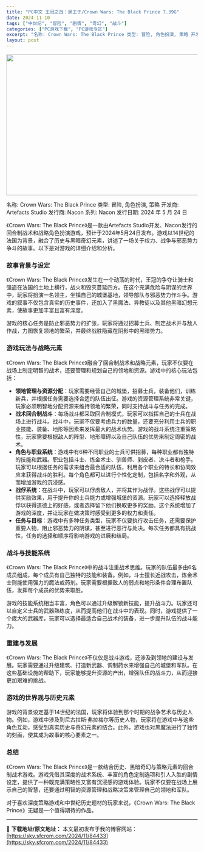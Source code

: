 ```yaml
---
title: "PC中文 王冠之战：黑王子/Crown Wars: The Black Prince 7.39G"
date: 2024-11-10
tags: ["中世纪", "冒险", "剧情", "奇幻", "战斗"]
categories: ["PC游戏下载", "PC游戏专区"]
excerpt: "名称: Crown Wars: The Black Prince 类型: 冒险, 角色扮演, 策略 开发商: Artefacts Studio 发行商: Nacon 系列: Nacon 发行日期: 2024 年 5 月 24 日 《Crown Wars: The Black Prince》是一款由A&hellip;"
layout: post
---
```


<img class="aligncenter size-full wp-image-84434" src="https://sky.sfcrom.com/wp-content/uploads/2024/11/2024111010060187.webp" alt="" width="660" height="370" />

名称: Crown Wars: The Black Prince
类型: 冒险, 角色扮演, 策略
开发商: Artefacts Studio
发行商: Nacon
系列: Nacon
发行日期: 2024 年 5 月 24 日

《Crown Wars: The Black Prince》是一款由Artefacts Studio开发、Nacon发行的回合制战术和战略角色扮演游戏，预计于2024年5月24日发布。游戏以14世纪的法国为背景，融合了历史与黑暗奇幻元素，讲述了一场关于权力、战争与邪恶势力争斗的故事。以下是对游戏的详细介绍和分析。
<h3>故事背景与设定</h3>
《Crown Wars: The Black Prince》发生在一个动荡的时代，王冠的争夺让骑士和强盗在法国的土地上横行，战火和毁灭蔓延四方。在这个充满危险与阴谋的世界中，玩家将扮演一名领主，坐镇自己的城堡基地，领导部队与邪恶势力作斗争。游戏的叙事不仅包含真实的历史事件，还加入了黑魔法、异教徒以及其他黑暗幻想元素，使故事更加丰富且富有深度。

游戏的核心任务是防止邪恶势力的扩张，玩家将通过招募士兵、制定战术并与敌人作战，力图恢复领地的繁荣，并最终战胜隐藏在阴影中的黑暗势力。
<h3>游戏玩法与战略元素</h3>
《Crown Wars: The Black Prince》融合了回合制战术和战略元素，玩家不仅要在战场上制定明智的战术，还要管理和规划自己的领地和资源。游戏中的核心玩法包括：
<ul>
 	<li><strong>领地管理与资源分配</strong>：玩家需要经营自己的城堡，招募士兵，装备他们，训练新兵，并根据任务需要选择合适的队伍出征。游戏的资源管理系统非常关键，玩家必须明智地分配资源来维持领地的繁荣，同时支持战斗与任务的完成。</li>
 	<li><strong>战术回合制战斗</strong>：每场战斗都采取回合制模式，玩家可以指挥自己的士兵在战场上进行战斗。战斗中，玩家不仅要考虑兵力的数量，还要充分利用士兵的职业技能、装备、地形等因素来发挥最大的战术优势。游戏的战斗系统注重策略性，玩家需要根据敌人的阵型、地形障碍以及自己队伍的优势来制定周密的战术。</li>
 	<li><strong>角色与职业系统</strong>：游戏中有6种不同职业的士兵可供招募，每种职业都有独特的技能和武器。职业包括斗士、炼金术士、驯兽师、剥皮者、决斗者和枪手。玩家可以根据任务的需求来组合最合适的队伍，利用各个职业的特长和协同效应来获得战斗的胜利。每个角色都可以进行个性化定制，包括名字和外观，从而增加游戏的沉浸感。</li>
 	<li><strong>战俘系统</strong>：在战斗中，玩家可以俘虏敌人，并将其作为战俘。这些战俘可以提供奖励效果，用于提升你的士兵能力或增强城堡的资源。玩家可以选择释放战俘以获得道德上的好感，或者选择留下他们换取更多的奖励。这个系统增加了游戏的深度，并让玩家在做决策时感受到更多的权力和责任。</li>
 	<li><strong>任务与目标</strong>：游戏中有多种任务类型，玩家不仅要执行攻击任务，还需要保护重要人物，阻止邪恶势力的阴谋，甚至进行恶行与处决。每次任务都具有挑战性，任务的选择和顺序将影响游戏的进展和结局。</li>
</ul>
<h3>战斗与技能系统</h3>
《Crown Wars: The Black Prince》中的战斗注重战术思维。玩家的队伍最多由6名成员组成，每个成员有自己独特的技能和装备。例如，斗士擅长近战攻击，炼金术士则能使用强力的魔法或药剂。玩家需要根据敌人的弱点和地形条件合理布置队伍，发挥每个成员的优势来取胜。

游戏的技能系统相当丰富，角色可以通过升级解锁新技能，提升战斗力。玩家还可以自定义士兵的武器熟练度，从而提高他们在战斗中的表现。同时，游戏提供了一个庞大的武器库，玩家可以选择最适合自己战术的装备，进一步提升队伍的战斗能力。
<h3>重建与发展</h3>
《Crown Wars: The Black Prince》不仅仅是战斗游戏，还涉及到领地的建设与发展。玩家需要通过升级建筑、打造新武器、调制药水来增强自己的城堡和军队。在这些基础设施的帮助下，玩家能够提升资源的产出，增强队伍的战斗力，从而迎接更加艰难的挑战。
<h3>游戏的世界观与历史元素</h3>
游戏的背景设定基于14世纪的法国，玩家将体验到那个时期的战争艺术与历史人物。例如，游戏中涉及到尼古拉斯·弗拉梅尔等历史人物，玩家将在游戏中与这些角色互动，感受到真实历史与奇幻元素的结合。此外，游戏也对黑魔法进行了独特的刻画，使其成为故事的核心要素之一。
<h3>总结</h3>
《Crown Wars: The Black Prince》是一款结合历史、黑暗奇幻与策略元素的回合制战术游戏。游戏凭借其深度的战术系统、丰富的角色定制选项和引人入胜的剧情设定，提供了一种既充满策略性又富有沉浸感的游戏体验。玩家不仅要在战场上展示自己的智慧，还要通过明智的资源管理和战略决策来管理自己的领地和军队。

对于喜欢深度策略游戏和中世纪历史题材的玩家来说，《Crown Wars: The Black Prince》无疑是一个值得期待的作品。

---
📖 **下载地址/原文地址：** 本文最初发布于我的博客网站：[https://sky.sfcrom.com/2024/11/84433](https://sky.sfcrom.com/2024/11/84433)
